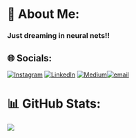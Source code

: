 # 💫 About Me:

### Just dreaming in neural nets!!

## 🌐 Socials:
[![Instagram](https://img.shields.io/badge/Instagram-%23E4405F.svg?logo=Instagram&logoColor=white)](https://instagram.com/addykatkar24) [![LinkedIn](https://img.shields.io/badge/LinkedIn-%230077B5.svg?logo=linkedin&logoColor=white)](https://www.linkedin.com/in/aditya-katkar-673930340) [![Medium](https://img.shields.io/badge/Medium-12100E?logo=medium&logoColor=white)](https://medium.com/@addykatkar24)[![email](https://img.shields.io/badge/Email-D14836?logo=gmail&logoColor=white)](mailto:ayk4590@gmail.com) 

# 📊 GitHub Stats:

![](https://github-readme-stats.vercel.app/api/top-langs/?username=Addyk-24&theme=github_dark&hide_border=false&include_all_commits=false&count_private=false&layout=compact)
